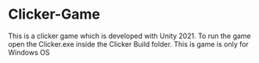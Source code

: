 # Clicker-Game
This is a clicker game which is developed with Unity 2021.
To run the game open the Clicker.exe inside the Clicker Build folder. 
This is game is only for Windows OS
